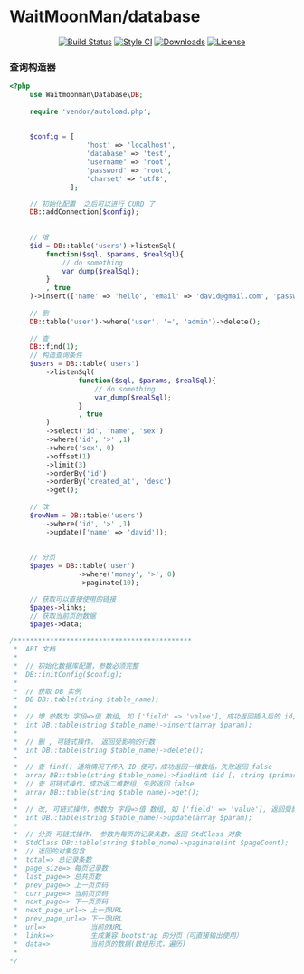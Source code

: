  WaitMoonMan/database
===================================  
<p align="center">
<a href="https://packagist.org/packages/davidnineroc/database"><img src="https://travis-ci.org/DavidNineRoc/database.svg?branch=master" alt="Build Status"></a>
<a href="https://packagist.org/packages/davidnineroc/database"><img src="https://styleci.io/repos/96854420/shield?branch=master" alt="Style CI" Version"></a>
<a href="https://packagist.org/packages/davidnineroc/database"><img src="https://poser.pugx.org/davidnineroc/database/downloads" alt="Downloads"></a>
<a href="https://packagist.org/packages/davidnineroc/database"><img src="https://poser.pugx.org/laravel/passport/license.svg" alt="License"></a>
</p> 

### 查询构造器
```php
<?php
     use Waitmoonman\Database\DB;
     
     require 'vendor/autoload.php';
     
     
     $config = [
                   'host' => 'localhost',
                   'database' => 'test',
                   'username' => 'root',
                   'password' => 'root',
                   'charset' => 'utf8',
               ];

     // 初始化配置  之后可以进行 CURD 了
     DB::addConnection($config);
    
    
     // 增
     $id = DB::table('users')->listenSql(
         function($sql, $params, $realSql){
             // do something
             var_dump($realSql);
         }
         , true
     )->insert(['name' => 'hello', 'email' => 'david@gmail.com', 'password' => '123456']);
     
     // 删
     DB::table('user')->where('user', '=', 'admin')->delete();
      
     // 查
     DB::find(1);
     // 构造查询条件
     $users = DB::table('users')
         ->listenSql(
                 function($sql, $params, $realSql){
                     // do something
                     var_dump($realSql);
                 }
                 , true
         )
         ->select('id', 'name', 'sex')
         ->where('id', '>' ,1)
         ->where('sex', 0)
         ->offset(1)
         ->limit(3)
         ->orderBy('id')
         ->orderBy('created_at', 'desc')
         ->get();
     
     // 改
     $rowNum = DB::table('users')
         ->where('id', '>' ,1)
         ->update(['name' => 'david']);
     
     
     // 分页
     $pages = DB::table('user')
                 ->where('money', '>', 0)
                 ->paginate(10);

     // 获取可以直接使用的链接
     $pages->links;
     // 获取当前页的数据
     $pages->data;

/********************************************
 *  API 文档
 * 
 *  // 初始化数据库配置，参数必须完整
 *  DB::initConfig($config);
 * 
 *  // 获取 DB 实例
 *  DB DB::table(string $table_name);
 * 
 *  // 增 参数为 字段=>值 数组, 如 ['field' => 'value'], 成功返回插入后的 id,失败返回 false
 *  int DB::table(string $table_name)->insert(array $param);
 * 
 *  // 删 , 可链式操作， 返回受影响的行数
 *  int DB::table(string $table_name)->delete();
 * 
 *  // 查 find() 通常情况下传入 ID 便可，成功返回一维数组，失败返回 false
 *  array DB::table(string $table_name)->find(int $id [, string $primary]);
 *  // 查 可链式操作，成功返二维数组，失败返回 false
 *  array DB::table(string $table_name)->get();
 *  
 *  // 改, 可链式操作，参数为 字段=>值 数组, 如 ['field' => 'value'], 返回受影响的行数
 *  int DB::table(string $table_name)->update(array $param);
 * 
 *  // 分页 可链式操作， 参数为每页的记录条数，返回 StdClass 对象
 *  StdClass DB::table(string $table_name)->paginate(int $pageCount);
 *  // 返回的对象包含
 *  total=> 总记录条数
 *  page_size=> 每页记录数
 *  last_page=> 总共页数
 *  prev_page=> 上一页页码
 *  curr_page=> 当前页页码
 *  next_page=> 下一页页码
 *  next_page_url=> 上一页URL
 *  prev_page_url=> 下一页URL
 *  url=>           当前的URL
 *  links=>         生成兼容 bootstrap 的分页（可直接输出使用） 
 *  data=>          当前页的数据(数组形式，遍历)
 * 
*/
```